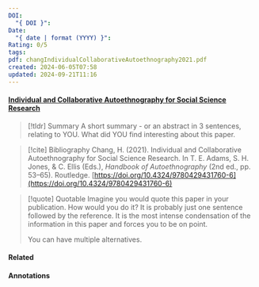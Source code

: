 ```yaml
---
DOI:
  "{ DOI }": 
Date:
  "{ date | format (YYYY) }": 
Rating: 0/5
tags: 
pdf: changIndividualCollaborativeAutoethnography2021.pdf
created: 2024-06-05T07:58
updated: 2024-09-21T11:16
---
```



#### [Individual and Collaborative Autoethnography for Social Science Research](changIndividualCollaborativeAutoethnography2021.pdf)


> [!tldr] Summary
> A short summary - or an abstract in 3 sentences, relating to YOU. What did YOU find interesting about this paper. 

> [!cite] Bibliography
>Chang, H. (2021). Individual and Collaborative Autoethnography for Social Science Research. In T. E. Adams, S. H. Jones, & C. Ellis (Eds.), _Handbook of Autoethnography_ (2nd ed., pp. 53–65). Routledge. [https://doi.org/10.4324/9780429431760-6](https://doi.org/10.4324/9780429431760-6)

> [!quote] Quotable
> Imagine you would quote this paper in your publication. How would you do it? It is probably just one sentence followed by the reference. It is the most intense condensation of the information in this paper and forces you to be on point. 
> 
> You can have multiple alternatives. 


#### Related

#### Annotations





